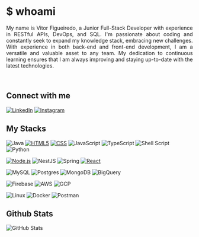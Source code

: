 # $ whoami
 <p align="justify">My name is Vitor Figueiredo, a Junior Full-Stack Developer with experience in RESTful APIs, DevOps, and SQL. I'm passionate about coding and constantly seek to expand my knowledge stack, embracing new challenges. With experience in both back-end and front-end development, I am a versatile and valuable asset to any team. My dedication to continuous learning ensures that I am always improving and staying up-to-date with the latest technologies.</p>
 <br>

## Connect with me

[![LinkedIn](https://img.shields.io/badge/LinkedIn-000?style=for-the-badge&logo=linkedin&logoColor=0E76A8)](https://www.linkedin.com/in/vitor-figueiredo-b38b99191/) 
[![Instagram](https://img.shields.io/badge/Instagram-000?style=for-the-badge&logo=instagram)](https://www.instagram.com/vitor.figueired0/)


## My Stacks
![Java](https://img.shields.io/badge/Java-0d0a00?style=for-the-badge&logo=openjdk&logoColor=white)
[![HTML5](https://img.shields.io/badge/HTML5-0d0a00?style=for-the-badge&logo=html5&logoColor=white)](https://developer.mozilla.org/en-US/docs/Web/Guide/HTML/HTML5)
[![CSS](https://img.shields.io/badge/CSS-0d0a00?style=for-the-badge&logo=css3&logoColor=white)](https://developer.mozilla.org/en-US/docs/Web/CSS)
![JavaScript](https://img.shields.io/badge/JavaScript-0d0a00?style=for-the-badge&logo=javascript&logoColor=white)
![TypeScript](https://img.shields.io/badge/TypeScript-0d0a00?style=for-the-badge&logo=typescript&logoColor=white)
![Shell Script](https://img.shields.io/badge/shell_script-0d0a00.svg?style=for-the-badge&logo=gnu-bash&logoColor=white)
![Python](https://img.shields.io/badge/Python-0d0a00?style=for-the-badge&logo=python&logoColor=white)

[![Node.js](https://img.shields.io/badge/Node.js-0d0a00?style=for-the-badge&logo=node.js&logoColor=white)](https://nodejs.org/)
![NestJS](https://img.shields.io/badge/NestJS-0d0a00?style=for-the-badge&logo=nestjs&logoColor=white)
![Spring](https://img.shields.io/badge/spring-0d0a00.svg?style=for-the-badge&logo=spring&logoColor=white)
[![React](https://img.shields.io/badge/React-0d0a00?style=for-the-badge&logo=react&logoColor=white)](https://reactjs.org/)

![MySQL](https://img.shields.io/badge/mysql-0d0a00.svg?style=for-the-badge&logo=mysql&logoColor=white)
![Postgres](https://img.shields.io/badge/postgres-0d0a00.svg?style=for-the-badge&logo=postgresql&logoColor=white)
![MongoDB](https://img.shields.io/badge/MongoDB-0d0a00?style=for-the-badge&logo=mongodb&logoColor=white)
![BigQuery](https://img.shields.io/badge/BigQuery-0d0a00?style=for-the-badge&logo=google-cloud&logoColor=white)

![Firebase](https://img.shields.io/badge/Firebase-0d0a00?style=for-the-badge&logo=firebase&logoColor=white)
![AWS](https://img.shields.io/badge/AWS-0d0a00?style=for-the-badge&logo=amazon-aws&logoColor=white)
![GCP](https://img.shields.io/badge/GCP-0d0a00?style=for-the-badge&logo=google-cloud&logoColor=white)

![Linux](https://img.shields.io/badge/Linux-0d0a00?style=for-the-badge&logo=linux&logoColor=white)
![Docker](https://img.shields.io/badge/docker-0d0a00.svg?style=for-the-badge&logo=docker&logoColor=white)
![Postman](https://img.shields.io/badge/Postman-0d0a00?style=for-the-badge&logo=postman&logoColor=white)


## Github Stats
![GitHub Stats](https://github-readme-stats.vercel.app/api?username=vitorfigueired0&theme=transparent&bg_color=000&border_color=30A3DC&show_icons=true&icon_color=30A3DC&title_color=f0f8ff&text_color=FFF)


